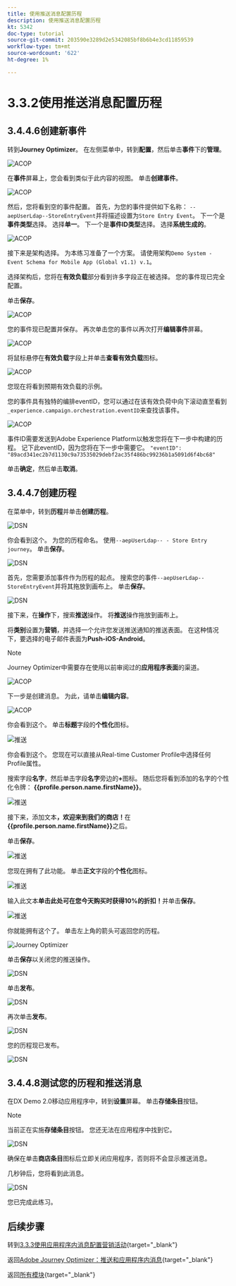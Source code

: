 ```yaml
---
title: 使用推送消息配置历程
description: 使用推送消息配置历程
kt: 5342
doc-type: tutorial
source-git-commit: 203590e3289d2e5342085bf8b6b4e3cd11859539
workflow-type: tm+mt
source-wordcount: '622'
ht-degree: 1%

---
```


# 3.3.2使用推送消息配置历程


## 3.4.4.6创建新事件

转到&#x200B;**Journey Optimizer**。 在左侧菜单中，转到&#x200B;**配置**，然后单击&#x200B;**事件**&#x200B;下的&#x200B;**管理**。

![ACOP](./images/acopmenu.png)

在&#x200B;**事件**&#x200B;屏幕上，您会看到类似于此内容的视图。 单击&#x200B;**创建事件**。

![ACOP](./images/add.png)

然后，您将看到空的事件配置。
首先，为您的事件提供如下名称： `--aepUserLdap--StoreEntryEvent`并将描述设置为`Store Entry Event`。
下一个是&#x200B;**事件类型**&#x200B;选择。 选择&#x200B;**单一**。
下一个是&#x200B;**事件ID类型**&#x200B;选择。 选择&#x200B;**系统生成的**。

![ACOP](./images/eventname.png)

接下来是架构选择。 为本练习准备了一个方案。 请使用架构`Demo System - Event Schema for Mobile App (Global v1.1) v.1`。

选择架构后，您将在&#x200B;**有效负载**&#x200B;部分看到许多字段正在被选择。 您的事件现已完全配置。

单击&#x200B;**保存**。

![ACOP](./images/eventschema.png)

您的事件现已配置并保存。 再次单击您的事件以再次打开&#x200B;**编辑事件**&#x200B;屏幕。

![ACOP](./images/eventdone.png)

将鼠标悬停在&#x200B;**有效负载**&#x200B;字段上并单击&#x200B;**查看有效负载**&#x200B;图标。

![ACOP](./images/hover.png)

您现在将看到预期有效负载的示例。

您的事件具有独特的编排eventID，您可以通过在该有效负荷中向下滚动直至看到`_experience.campaign.orchestration.eventID`来查找该事件。

![ACOP](./images/payloadeventID.png)

事件ID需要发送到Adobe Experience Platform以触发您将在下一步中构建的历程。 记下此eventID，因为您将在下一步中需要它。
`"eventID": "89acd341ec2b7d1130c9a73535029debf2ac35f486bc99236b1a5091d6f4bc68"`

单击&#x200B;**确定**，然后单击&#x200B;**取消**。

## 3.4.4.7创建历程

在菜单中，转到&#x200B;**历程**&#x200B;并单击&#x200B;**创建历程**。

![DSN](./images/sjourney1.png)

你会看到这个。 为您的历程命名。 使用`--aepUserLdap-- - Store Entry journey`。 单击&#x200B;**保存**。

![DSN](./images/sjourney3.png)

首先，您需要添加事件作为历程的起点。 搜索您的事件`--aepUserLdap--StoreEntryEvent`并将其拖放到画布上。 单击&#x200B;**保存**。

![DSN](./images/sjourney4.png)

接下来，在&#x200B;**操作**&#x200B;下，搜索&#x200B;**推送**&#x200B;操作。 将&#x200B;**推送**&#x200B;操作拖放到画布上。

将&#x200B;**类别**&#x200B;设置为&#x200B;**营销**，并选择一个允许您发送推送通知的推送表面。 在这种情况下，要选择的电子邮件表面为&#x200B;**Push-iOS-Android**。

>[!NOTE]
>
>Journey Optimizer中需要存在使用以前审阅过的&#x200B;**应用程序表面**&#x200B;的渠道。

![ACOP](./images/journeyactions1push.png)

下一步是创建消息。 为此，请单击&#x200B;**编辑内容**。

![ACOP](./images/journeyactions2push.png)

你会看到这个。 单击&#x200B;**标题**&#x200B;字段的&#x200B;**个性化**&#x200B;图标。

![推送](./images/bp5.png)

你会看到这个。 您现在可以直接从Real-time Customer Profile中选择任何Profile属性。

搜索字段&#x200B;**名字**，然后单击字段&#x200B;**名字**&#x200B;旁边的&#x200B;**+**&#x200B;图标。 随后您将看到添加的名字的个性化令牌： **{{profile.person.name.firstName}}**。

![推送](./images/bp9.png)

接下来，添加文本&#x200B;**，欢迎来到我们的商店！**&#x200B;在&#x200B;**{{profile.person.name.firstName}}**&#x200B;之后。

单击&#x200B;**保存**。

![推送](./images/bp10.png)

您现在拥有了此功能。 单击&#x200B;**正文**&#x200B;字段的&#x200B;**个性化**&#x200B;图标。

![推送](./images/bp11.png)

输入此文本&#x200B;**单击此处可在您今天购买时获得10%的折扣！**&#x200B;并单击&#x200B;**保存**。

![推送](./images/bp12.png)

你就能拥有这个了。 单击左上角的箭头可返回您的历程。

![Journey Optimizer](./images/bp12a.png)

单击&#x200B;**保存**&#x200B;以关闭您的推送操作。

![DSN](./images/sjourney8.png)

单击&#x200B;**发布**。

![DSN](./images/sjourney10.png)

再次单击&#x200B;**发布**。

![DSN](./images/sjourney10a.png)

您的历程现已发布。

![DSN](./images/sjourney11.png)

## 3.4.4.8测试您的历程和推送消息

在DX Demo 2.0移动应用程序中，转到&#x200B;**设置**&#x200B;屏幕。 单击&#x200B;**存储条目**&#x200B;按钮。

>[!NOTE]
>
>当前正在实施&#x200B;**存储条目**&#x200B;按钮。 您还无法在应用程序中找到它。

![DSN](./images/demo1b.png)

确保在单击&#x200B;**商店条目**&#x200B;图标后立即关闭应用程序，否则将不会显示推送消息。

几秒钟后，您将看到此消息。

![DSN](./images/demo2.png)

您已完成此练习。

## 后续步骤

转到[3.3.3使用应用程序内消息配置营销活动](./ex3.md){target="_blank"}

返回[Adobe Journey Optimizer：推送和应用程序内消息](ajopushinapp.md){target="_blank"}

返回[所有模块](./../../../../overview.md){target="_blank"}

